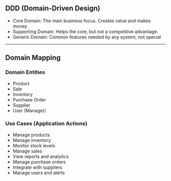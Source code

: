 ## DDD (Domain-Driven Design)

- Core Domain: The main business focus. Creates value and makes money
- Supporting Domain: Helps the core, but not a competitive advantage. 
- Generic Domain: Common features needed by any system, not special
---

## Domain Mapping

### Domain Entities
- Product  
- Sale  
- Inventory  
- Purchase Order  
- Supplier  
- User (Manager)  

### Use Cases (Application Actions)
- Manage products  
- Manage inventory  
- Monitor stock levels  
- Manage sales  
- View reports and analytics  
- Manage purchase orders  
- Integrate with suppliers  
- Manage users and alerts  